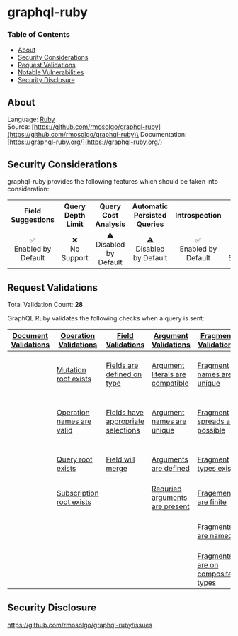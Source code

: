 # graphql-ruby

### Table of Contents
* [About](#About)
* [Security Considerations](#Security-Considerations)
* [Request Validations](#Request-Validations)
* [Notable Vulnerabilities](#Notable-Vulnerabilties)
* [Security Disclosure](#Security-Disclosure)

## About
Language: [Ruby](https://www.ruby-lang.org/en/)\
Source: [https://github.com/rmosolgo/graphql-ruby](https://github.com/rmosolgo/graphql-ruby)\
Documentation: [https://graphql-ruby.org/](https://graphql-ruby.org/)

## Security Considerations
graphql-ruby provides the following features which should be taken into consideration:

<table>
	<tr>
		<th align="center">Field Suggestions</th>
		<th align="center">Query Depth Limit</th>
		<th align="center">Query Cost Analysis</th>
		<th align="center">Automatic Persisted Queries</th>
		<th align="center">Introspection</th>
		<th align="center">Debug Mode</th>
		<th align="center">Batch Requests</th>
	</tr>
	<tr>
		<td align="center">✅<br>Enabled by Default</td>
		<td align="center">❌<br>No Support</td>
		<td align="center">⚠️<br>Disabled by Default</td>
		<td align="center">⚠️<br>Disabled by Default</td>
		<td align="center">✅<br>Enabled by Default</td>
		<td align="center">❌<br>No Support</td>
		<td align="center">✅<br>Enabled by Default</td>
	</tr>
</table>


## Request Validations

Total Validation Count: **28**

GraphQL Ruby validates the following checks when a query is sent:

| [Document Validations](https://spec.graphql.org/October2021/#sec-Documents) | [Operation Validations](https://spec.graphql.org/October2021/#sec-Validation.Operations) | [Field Validations](https://spec.graphql.org/October2021/#sec-Validation.Fields) | [Argument Validations](https://spec.graphql.org/October2021/#sec-Validation.Arguments) | [Fragment Validations](https://spec.graphql.org/October2021/#sec-Validation.Fragments)      | [Value Validations](https://spec.graphql.org/October2021/#sec-Values) | [Directive Validations](https://spec.graphql.org/October2021/#sec-Validation.Directives)  | [Variable Validations](https://spec.graphql.org/October2021/#sec-Validation.Variables) | Misc. Validations |
|----------------------|-----------------------|-------------------|----------------------|---------------------------|--------------------------|------------------------|----------------------|-------------------|
| | [Mutation root exists](https://github.com/rmosolgo/graphql-ruby/blob/master/lib/graphql/static_validation/rules/mutation_root_exists.rb) | [Fields are defined on type](https://github.com/rmosolgo/graphql-ruby/blob/master/lib/graphql/static_validation/rules/fields_are_defined_on_type.rb) | [Argument literals are compatible](https://github.com/rmosolgo/graphql-ruby/blob/master/lib/graphql/static_validation/rules/argument_literals_are_compatible.rb) | [Fragment names are unique](https://github.com/rmosolgo/graphql-ruby/blob/master/lib/graphql/static_validation/rules/fragment_names_are_unique.rb) | [Input object names are unique](https://github.com/rmosolgo/graphql-ruby/blob/master/lib/graphql/static_validation/rules/input_object_names_are_unique.rb) | [Directives are defined](https://github.com/rmosolgo/graphql-ruby/blob/master/lib/graphql/static_validation/rules/directives_are_defined.rb) | [Variables default values are correctly typed](https://github.com/rmosolgo/graphql-ruby/blob/master/lib/graphql/static_validation/rules/variable_default_values_are_correctly_typed.rb) | [No definitions are present](https://github.com/rmosolgo/graphql-ruby/blob/master/lib/graphql/static_validation/rules/no_definitions_are_present.rb) |
| | [Operation names are valid](https://github.com/rmosolgo/graphql-ruby/blob/master/lib/graphql/static_validation/rules/operation_names_are_valid.rb) | [Fields have appropriate selections](https://github.com/rmosolgo/graphql-ruby/blob/master/lib/graphql/static_validation/rules/fields_have_appropriate_selections.rb) | [Argument names are unique](https://github.com/rmosolgo/graphql-ruby/blob/master/lib/graphql/static_validation/rules/argument_names_are_unique.rb) | [Fragment spreads are possible](https://github.com/rmosolgo/graphql-ruby/blob/master/lib/graphql/static_validation/rules/fragment_spreads_are_possible.rb) | [Required input object attributes are present](https://github.com/rmosolgo/graphql-ruby/blob/master/lib/graphql/static_validation/rules/required_input_object_attributes_are_present.rb) | [Directives are in valid locations](https://github.com/rmosolgo/graphql-ruby/blob/master/lib/graphql/static_validation/rules/directives_are_in_valid_locations.rb) | [Variable names are unique](https://github.com/rmosolgo/graphql-ruby/blob/master/lib/graphql/static_validation/rules/variable_names_are_unique.rb) | |
| | [Query root exists](https://github.com/rmosolgo/graphql-ruby/blob/master/lib/graphql/static_validation/rules/query_root_exists.rb) | [Field will merge](https://github.com/rmosolgo/graphql-ruby/blob/master/lib/graphql/static_validation/rules/fields_will_merge.rb) | [Arguments are defined](https://github.com/rmosolgo/graphql-ruby/blob/master/lib/graphql/static_validation/rules/arguments_are_defined.rb) | [Fragment types exist](https://github.com/rmosolgo/graphql-ruby/blob/master/lib/graphql/static_validation/rules/fragment_types_exist.rb) | | [Unique directives per location](https://github.com/rmosolgo/graphql-ruby/blob/master/lib/graphql/static_validation/rules/unique_directives_per_location.rb) | [Variable usages are allowed](https://github.com/rmosolgo/graphql-ruby/blob/master/lib/graphql/static_validation/rules/variable_usages_are_allowed.rb) | |
| | [Subscription root exists](https://github.com/rmosolgo/graphql-ruby/blob/master/lib/graphql/static_validation/rules/subscription_root_exists.rb) |  | [Requried arguments are present](https://github.com/rmosolgo/graphql-ruby/blob/master/lib/graphql/static_validation/rules/required_arguments_are_present.rb) |  [Fragements are finite](https://github.com/rmosolgo/graphql-ruby/blob/master/lib/graphql/static_validation/rules/fragments_are_finite.rb) | | | [Variables are input types](https://github.com/rmosolgo/graphql-ruby/blob/master/lib/graphql/static_validation/rules/variables_are_input_types.rb) | |
| | | | | [Fragments are named](https://github.com/rmosolgo/graphql-ruby/blob/master/lib/graphql/static_validation/rules/fragments_are_named.rb) | | | [Variables are used and defined](https://github.com/rmosolgo/graphql-ruby/blob/master/lib/graphql/static_validation/rules/variables_are_used_and_defined.rb) | |
| | | | | [Fragments are on composite types](https://github.com/rmosolgo/graphql-ruby/blob/master/lib/graphql/static_validation/rules/fragments_are_on_composite_types.rb) | | | | |

## Security Disclosure
https://github.com/rmosolgo/graphql-ruby/issues